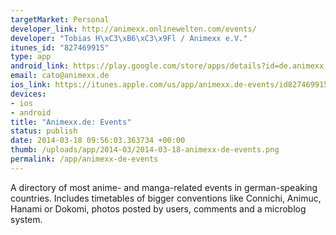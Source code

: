 ```yaml
--- 
targetMarket: Personal
developer_link: http://animexx.onlinewelten.com/events/
developer: "Tobias H\xC3\xB6\xC3\x9Fl / Animexx e.V."
itunes_id: "827469915"
type: app
android_link: https://play.google.com/store/apps/details?id=de.animexx.events.std
email: cato@animexx.de
ios_link: https://itunes.apple.com/us/app/animexx.de-events/id827469915
devices: 
- ios
- android
title: "Animexx.de: Events"
status: publish
date: 2014-03-18 09:56:03.363734 +00:00
thumb: /uploads/app/2014-03/2014-03-18-animexx-de-events.png
permalink: /app/animexx-de-events
---
```


A directory of most anime- and manga-related events in german-speaking countries. Includes timetables of bigger conventions like Connichi, Animuc, Hanami or Dokomi, photos posted by users, comments and a microblog system.
